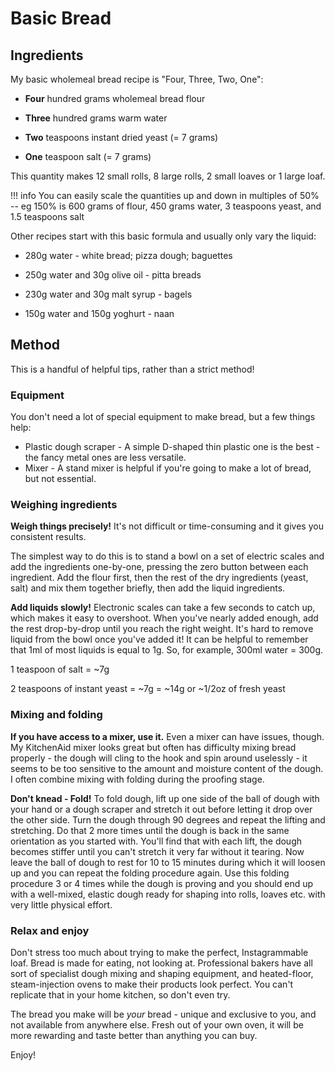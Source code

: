 # Basic Bread

## Ingredients

My basic wholemeal bread recipe is "Four, Three, Two, One":

* __Four__ hundred grams wholemeal bread flour

* __Three__ hundred grams warm water

* __Two__ teaspoons instant dried yeast (= 7 grams)

* __One__ teaspoon salt (= 7 grams)

This quantity makes 12 small rolls, 8 large rolls, 2 small loaves or 1 large loaf.

!!! info
    You can easily scale the quantities up and down in multiples of 50% -- eg 150% is 600 grams of flour, 450 grams water, 3 teaspoons yeast, and 1.5 teaspoons salt

Other recipes start with this basic formula and usually only vary the liquid:

* 280g water - white bread; pizza dough; baguettes

* 250g water and 30g olive oil - pitta breads

* 230g water and 30g malt syrup - bagels

* 150g water and 150g yoghurt - naan

## Method

This is a handful of helpful tips, rather than a strict method!

### Equipment

You don't need a lot of special equipment to make bread, but a few things help:

* Plastic dough scraper - A simple D-shaped thin plastic one is the best - the fancy metal ones are less versatile.
* Mixer - A stand mixer is helpful if you're going to make a lot of bread, but not essential.

### Weighing ingredients

__Weigh things precisely!__ It's not difficult or time-consuming and it gives you consistent results.

The simplest way to do this is to stand a bowl on a set of electric scales and add the ingredients one-by-one, pressing the zero button between each ingredient. Add the flour first, then the rest of the dry ingredients (yeast, salt) and mix them together briefly, then add the liquid ingredients.

__Add liquids slowly!__ Electronic scales can take a few seconds to catch up, which makes it easy to overshoot. When you've nearly added enough, add the rest drop-by-drop until you reach the right weight. It's hard to remove liquid from the bowl once you've added it! It can be helpful to remember that 1ml of most liquids is equal to 1g. So, for example, 300ml water = 300g.

1 teaspoon of salt = ~7g

2 teaspoons of instant yeast = ~7g = ~14g or ~1/2oz of fresh yeast

### Mixing and folding

__If you have access to a mixer, use it.__ Even a mixer can have issues, though. My KitchenAid mixer looks great but often has difficulty mixing bread properly - the dough will cling to the hook and spin around uselessly - it seems to be too sensitive to the amount and moisture content of the dough. I often combine mixing with folding during the proofing stage.

__Don't knead - Fold!__ To fold dough, lift up one side of the ball of dough with your hand or a dough scraper and stretch it out before letting it drop over the other side. Turn the dough through 90 degrees and repeat the lifting and stretching. Do that 2 more times until the dough is back in the same orientation as you started with. You'll find that with each lift, the dough becomes stiffer until you can't stretch it very far without it tearing. Now leave the ball of dough to rest for 10 to 15 minutes during which it will loosen up and you can repeat the folding procedure again. Use this folding procedure 3 or 4 times while the dough is proving and you should end up with a well-mixed, elastic dough ready for shaping into rolls, loaves etc. with very little physical effort.

### Relax and enjoy

Don't stress too much about trying to make the perfect, Instagrammable loaf. Bread is made for eating, not looking at. Professional bakers have all sort of specialist dough mixing and shaping equipment, and heated-floor, steam-injection ovens to make their products look perfect. You can't replicate that in your home kitchen, so don't even try.

The bread you make will be _your_ bread - unique and exclusive to you, and not available from anywhere else. Fresh out of your own oven, it will be more rewarding and taste better than anything you can buy.

Enjoy!
